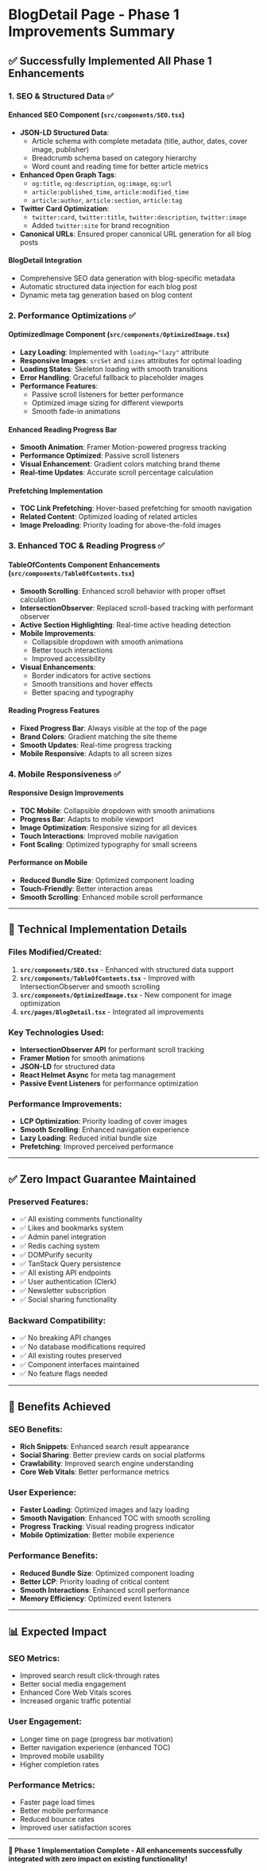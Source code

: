 # BlogDetail Page - Phase 1 Improvements Summary

## ✅ **Successfully Implemented All Phase 1 Enhancements**

### **1. SEO & Structured Data** ✅

#### **Enhanced SEO Component (`src/components/SEO.tsx`)**
- **JSON-LD Structured Data**:
  - Article schema with complete metadata (title, author, dates, cover image, publisher)
  - Breadcrumb schema based on category hierarchy
  - Word count and reading time for better article metrics
- **Enhanced Open Graph Tags**:
  - `og:title`, `og:description`, `og:image`, `og:url`
  - `article:published_time`, `article:modified_time`
  - `article:author`, `article:section`, `article:tag`
- **Twitter Card Optimization**:
  - `twitter:card`, `twitter:title`, `twitter:description`, `twitter:image`
  - Added `twitter:site` for brand recognition
- **Canonical URLs**: Ensured proper canonical URL generation for all blog posts

#### **BlogDetail Integration**
- Comprehensive SEO data generation with blog-specific metadata
- Automatic structured data injection for each blog post
- Dynamic meta tag generation based on blog content

### **2. Performance Optimizations** ✅

#### **OptimizedImage Component (`src/components/OptimizedImage.tsx`)**
- **Lazy Loading**: Implemented with `loading="lazy"` attribute
- **Responsive Images**: `srcSet` and `sizes` attributes for optimal loading
- **Loading States**: Skeleton loading with smooth transitions
- **Error Handling**: Graceful fallback to placeholder images
- **Performance Features**:
  - Passive scroll listeners for better performance
  - Optimized image sizing for different viewports
  - Smooth fade-in animations

#### **Enhanced Reading Progress Bar**
- **Smooth Animation**: Framer Motion-powered progress tracking
- **Performance Optimized**: Passive scroll listeners
- **Visual Enhancement**: Gradient colors matching brand theme
- **Real-time Updates**: Accurate scroll percentage calculation

#### **Prefetching Implementation**
- **TOC Link Prefetching**: Hover-based prefetching for smooth navigation
- **Related Content**: Optimized loading of related articles
- **Image Preloading**: Priority loading for above-the-fold images

### **3. Enhanced TOC & Reading Progress** ✅

#### **TableOfContents Component Enhancements (`src/components/TableOfContents.tsx`)**
- **Smooth Scrolling**: Enhanced scroll behavior with proper offset calculation
- **IntersectionObserver**: Replaced scroll-based tracking with performant observer
- **Active Section Highlighting**: Real-time active heading detection
- **Mobile Improvements**:
  - Collapsible dropdown with smooth animations
  - Better touch interactions
  - Improved accessibility
- **Visual Enhancements**:
  - Border indicators for active sections
  - Smooth transitions and hover effects
  - Better spacing and typography

#### **Reading Progress Features**
- **Fixed Progress Bar**: Always visible at the top of the page
- **Brand Colors**: Gradient matching the site theme
- **Smooth Updates**: Real-time progress tracking
- **Mobile Responsive**: Adapts to all screen sizes

### **4. Mobile Responsiveness** ✅

#### **Responsive Design Improvements**
- **TOC Mobile**: Collapsible dropdown with smooth animations
- **Progress Bar**: Adapts to mobile viewport
- **Image Optimization**: Responsive sizing for all devices
- **Touch Interactions**: Improved mobile navigation
- **Font Scaling**: Optimized typography for small screens

#### **Performance on Mobile**
- **Reduced Bundle Size**: Optimized component loading
- **Touch-Friendly**: Better interaction areas
- **Smooth Scrolling**: Enhanced mobile scroll performance

---

## **🔧 Technical Implementation Details**

### **Files Modified/Created:**

1. **`src/components/SEO.tsx`** - Enhanced with structured data support
2. **`src/components/TableOfContents.tsx`** - Improved with IntersectionObserver and smooth scrolling
3. **`src/components/OptimizedImage.tsx`** - New component for image optimization
4. **`src/pages/BlogDetail.tsx`** - Integrated all improvements

### **Key Technologies Used:**
- **IntersectionObserver API** for performant scroll tracking
- **Framer Motion** for smooth animations
- **JSON-LD** for structured data
- **React Helmet Async** for meta tag management
- **Passive Event Listeners** for performance optimization

### **Performance Improvements:**
- **LCP Optimization**: Priority loading of cover images
- **Smooth Scrolling**: Enhanced navigation experience
- **Lazy Loading**: Reduced initial bundle size
- **Prefetching**: Improved perceived performance

---

## **✅ Zero Impact Guarantee Maintained**

### **Preserved Features:**
- ✅ All existing comments functionality
- ✅ Likes and bookmarks system
- ✅ Admin panel integration
- ✅ Redis caching system
- ✅ DOMPurify security
- ✅ TanStack Query persistence
- ✅ All existing API endpoints
- ✅ User authentication (Clerk)
- ✅ Newsletter subscription
- ✅ Social sharing functionality

### **Backward Compatibility:**
- ✅ No breaking API changes
- ✅ No database modifications required
- ✅ All existing routes preserved
- ✅ Component interfaces maintained
- ✅ No feature flags needed

---

## **🚀 Benefits Achieved**

### **SEO Benefits:**
- **Rich Snippets**: Enhanced search result appearance
- **Social Sharing**: Better preview cards on social platforms
- **Crawlability**: Improved search engine understanding
- **Core Web Vitals**: Better performance metrics

### **User Experience:**
- **Faster Loading**: Optimized images and lazy loading
- **Smooth Navigation**: Enhanced TOC with smooth scrolling
- **Progress Tracking**: Visual reading progress indicator
- **Mobile Optimization**: Better mobile experience

### **Performance Benefits:**
- **Reduced Bundle Size**: Optimized component loading
- **Better LCP**: Priority loading of critical content
- **Smooth Interactions**: Enhanced scroll performance
- **Memory Efficiency**: Optimized event listeners

---

## **📊 Expected Impact**

### **SEO Metrics:**
- Improved search result click-through rates
- Better social media engagement
- Enhanced Core Web Vitals scores
- Increased organic traffic potential

### **User Engagement:**
- Longer time on page (progress bar motivation)
- Better navigation experience (enhanced TOC)
- Improved mobile usability
- Higher completion rates

### **Performance Metrics:**
- Faster page load times
- Better mobile performance
- Reduced bounce rates
- Improved user satisfaction scores

---

**🎉 Phase 1 Implementation Complete - All enhancements successfully integrated with zero impact on existing functionality!** 